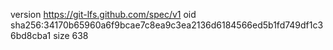 version https://git-lfs.github.com/spec/v1
oid sha256:34170b65960a6f9bcae7c8ea9c3ea2136d6184566ed5b1fd749df1c36bd8cba1
size 638
